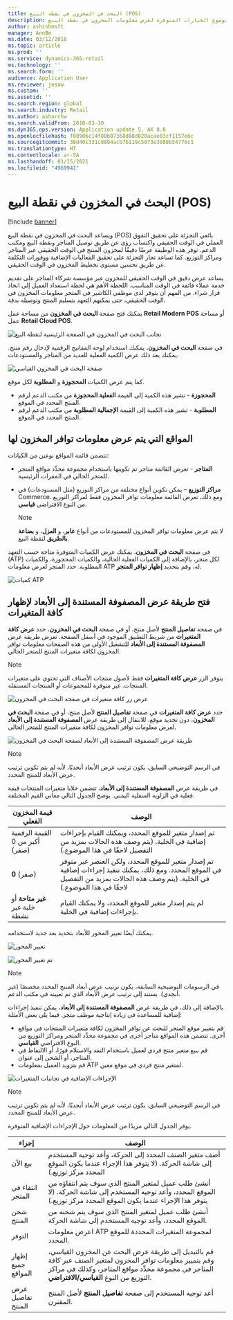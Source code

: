```yaml
---
title: البحث في المخزون في نقطة البيع (POS)
description: يصف هذا الموضوع الخيارات المتوفرة لعرض معلومات المخزون في نقطة البيع (POS).
author: ashishmsft
manager: AnnBe
ms.date: 03/12/2018
ms.topic: article
ms.prod: ''
ms.service: dynamics-365-retail
ms.technology: ''
ms.search.form: ''
audience: Application User
ms.reviewer: josaw
ms.custom: ''
ms.assetid: ''
ms.search.region: global
ms.search.industry: Retail
ms.author: asharchw
ms.search.validFrom: 2018-03-30
ms.dyn365.ops.version: Application update 5, AX 8.0
ms.openlocfilehash: f08906c14f80b07368d88d820acae83cf1157e6c
ms.sourcegitcommit: 38d40c331c8894acb7b119c5073e3088b54776c1
ms.translationtype: HT
ms.contentlocale: ar-SA
ms.lasthandoff: 01/15/2021
ms.locfileid: "4969941"
---
```

# <a name="inventory-lookup-in-the-point-of-sale-pos"></a>البحث في المخزون في نقطة البيع (POS)

[!include [banner](includes/banner.md)]

ويساعد البحث في المخزون في نقطة البيع (POS) بائعي التجزئة على تحقيق التفوق العملي في الوقت الحقيقي واكتساب رؤى عن طريق توصيل المتاجر ونقطة البيع ومكتب الدعم. توفر هذه الوظيفة عرضًا دقيقًا لمخزون المنتج في الوقت الحقيقي عبر المتاجر ومراكز التوزيع. كما تساعد تجار التجزئة على تحقيق الفعاليات الإضافية ووفورات التكلفة عن طريق تحسين مستوى تخطيط المخزون في الوقت الحقيقي.

يساعد عرض دقيق في الوقت الحقيقي للمخزون عبر مؤسسة شركاء المتاجر على تقديم خدمة عملاء فائقة في الوقت المناسب. اللحظة الأهم هي لحظة استعداد العميل إلى اتخاذ قرار شراء. من المهم أن يتوفر لدى موظفي الكاشير في المتجر معلومات المخزون في الوقت الحقيقي، حتى يمكنهم التعهد بتسليم المنتج وتوصيله بدقة.

يمكنك فتح صفحة **البحث في المخزون** من مساحة عمل **Retail Modern POS** أو مساحة عمل **Retail Cloud POS**.

![تجانب البحث في المخزون في الصفحة الرئيسية لنقطة البيع](media/POSHomepage.png)

في صفحة **البحث في المخزون**، يمكنك استخدام لوحة المفاتيح الرقمية لإدخال رقم منتج. يمكنك بعد ذلك عرض الكمية الفعلية للعديد من المتاجر والمستودعات.

![صفحة البحث في المخزون القياسي](media/InventoryLookUp.png)

كما يتم عرض الكميات **المحجوزة** و **المطلوبة** لكل موقع.

- **المحجوزة** - تشير هذه الكمية إلى القيمة **الفعلية المحجوزة** من مكتب الدعم لرقم المنتج المحدد في الموقع.
- **المطلوبة** - تشير هذه الكمية إلى القيمة **الإجمالية المطلوبة** من مكتب الدعم لرقم المنتج المحدد في الموقع.

## <a name="locations-that-inventory-availability-information-is-shown-for"></a>المواقع التي يتم عرض معلومات توافر المخزون لها

تتضمن قائمة المواقع نوعين من الكيانات:

- **المتاجر** - تعرض القائمة متاجر تم تكوينها باستخدام مجموعة محدِّد مواقع المتجر للمتجر الحالي في المقرات الرئيسية.
- **مراكز التوزيع** – يمكن تكوين أنواع مختلفة من مراكز التوزيع (مثل المستودعات) في Commerce. ومع ذلك، تعرض القائمة معلومات توافر المخزون فقط لمراكز التوزيع من النوع الافتراضي **قياسي**.

    > [!NOTE]
    > لا يتم عرض معلومات توافر المخزون للمستودعات من أنواع **عابر**، و **العزل**، و **بضاعة بالطريق** لنقطة البيع.

في صفحة **البحث في المخزون**، يمكنك عرض الكميات المتوفرة متاحة حسب التعهد (ATP) لكل متجر، بالإضافة إلى الكميات الفعلية الحالية، والكميات المحجوزة، والكميات المطلوبة. حدد المتجر لعرض معلومات ATP له، وقم بتحديد **إظهار توافر المتجر‬**.

![كميات ATP](media/ATP.png)

## <a name="opening-the-dimension-based-matrix-view-to-show-all-variants"></a>فتح طريقة عرض المصفوفة المستندة إلى الأبعاد لإظهار كافة المتغيرات

في صفحة **تفاصيل المنتج** لأصل منتج، أو في صفحة **البحث في المخزون**، حدد **عرض كافة المتغيرات** من شريط التطبيق الموجود في أسفل الصفحة. تعرض طريقة عرض **المصفوفة المستندة إلى الأبعاد** للتشغيل الأولي من هذه الصفحات معلومات توافر المخزون لكافة متغيرات المنتج للمتجر الحالي.

> [!NOTE]
> يتوفر الزر **عرض كافة المتغيرات** فقط لأصول منتجات الأصناف التي تحتوي على متغيرات المنتجات. غير متوفرة للمجموعات أو المنتجات المستقلة.

![عرض زر كافة متغيرات في صفحة البحث في المخزون](media/StandardToMatrix.png)

حدد **عرض كافة المتغيرات** في صفحة **تفاصيل المنتج** لأصل منتج، أو في صفحة **البحث في المخزون**، دون تحديد موقع، للانتقال إلى طريقة عرض **المصفوفة المستندة إلى الأبعاد** لعرض معلومات توافر المخزون لكافة متغيرات المنتج للمتجر الحالي.

![طريقة عرض المصفوفة المستندة إلى الأبعاد لصفحة البحث في المخزون](media/Matrix.png)

> [!NOTE]
> في الرسم التوضيحي السابق، يكون ترتيب عرض الأبعاد أبجديًا، لأنه لم يتم تكوين ترتيب عرض الأبعاد للمنتج المحدد.

في طريقة عرض **المصفوفة المستندة إلى الأبعاد**، تتضمن خلايا متغيرات المنتجات قيمة فعلية في الزاوية السفلية اليمنى. يوضح الجدول التالي معاني القيم المختلفة.

| قيمة المخزون الفعلي                            | الوصف |
|------------------------------------------|-------------|
| القيمة الرقمية أكبر من 0 (صفر) | تم إصدار متغير للموقع المحدد، ويمكنك القيام بإجراءات إضافية في الخلية. (يتم وصف هذه الحالات بمزيد من التفصيل لاحقًا في هذا الموضوع.) |
| **0** (صفر)                             | تم إصدار متغير للموقع المحدد، ولكن العنصر غير متوفر في الموقع المحدد. ومع ذلك، يمكنك تنفيذ إجراءات إضافية في الخلية. (يتم وصف هذه الحالات بمزيد من التفصيل لاحقًا في هذا الموضوع.) |
| **غير متاحة** أو خلية غير نشطة              | لم يتم إصدار متغير للموقع المحدد، ولا يمكنك القيام بإجراءات إضافية في الخلية. |

يمكنك أيضًا تغيير المحور للأبعاد بتحديد بعد جديد لاستخدامه.

![تغيير المحور](media/ChangePivot.png)

![تم تغيير المحور](media/PivotChanged.png)

> [!NOTE]
> في الرسومات التوضيحية السابقة، يكون ترتيب عرض أبعاد المنتج المحدد مخصصًا (غير أبجدي). يستند إلى ترتيب عرض الأبعاد الذي تم تعيينه في مكتب الدعم.

بالإضافة إلى ذلك، في طريقة عرض **المصفوفة المستندة إلى الأبعاد**، يمكن تنفيذ إجراءات إضافية للمساعدة في زيادة إنتاجية موظف متجر. فيما يلي بعض الأمثلة:

- قم بتغيير موقع المتجر للبحث عن توافر المخزون لكافة متغيرات المنتجات في مواقع أخرى. تتضمن هذه المواقع متاجر أخرى في مجموعة محدِّد المتجر ومراكز التوزيع من النوع الافتراضي **القياسي**.
- قم ببيع متغير منتج فردي لعميل باستخدام النقد والاستلام فورًا، أو الالتقاط في المتاجر، أو الشحن إلى عنوان.
- قم بتزويد العميل بمعلومات ATP لمتغير منتج فردي في موقع معين.

![الإجراءات الإضافية في تجانبات المتغيرات](media/VariantActions.png)

> [!NOTE]
> في الرسم التوضيحي السابق، يكون ترتيب عرض الأبعاد أبجديًا، لأنه لم يتم تكوين ترتيب عرض الأبعاد للمنتج المحدد.

يوفر الجدول التالي مزيدًا من المعلومات حول الإجراءات الإضافية المتوفرة.

| إجراء               | الوصف |
|----------------------|-------------|
| بيع الآن             | أضف متغير الصنف المحدد إلى الحركة، وأعد توجيه المستخدم إلى شاشة الحركة. (لا يتوفر هذا الإجراء عندما يكون الموقع المحدد مركز توزيع.) |
| انتقاء في المتجر     | أنشئ طلب عميل لمتغير المنتج الذي سوف يتم انتقاؤه من الموقع المحدد، وأعد توجيه المستخدم إلى شاشة الحركة. (لا يتوفر هذا الإجراء عندما يكون الموقع المحدد مركز توزيع.) |
| شحن المنتج         | أنشئ طلب عميل لمتغير المنتج الذي سوف يتم شحنه من الموقع المحدد، وأعد توجيه المستخدم إلى شاشة الحركة. |
| التوفر         | اعرض معلومات ATP لمجموعة المتغيرات المحددة للموقع المحدد. |
| إظهار جميع المواقع   | قم بالتبديل إلى طريقة عرض البحث عن المخزون القياسي، وقم بتمييز معلومات توافر المخزون لمتغير الصنف عبر كافة المتاجر في مجموعة محدِّد مواقع المتاجر، وكذلك في مراكز التوزيع من النوع **القياسي/الافتراضي**. |
| عرض تفاصيل المنتج | أعد توجيه المستخدم إلى صفحة **تفاصيل المنتج** لأصل المنتج المقترن. |
